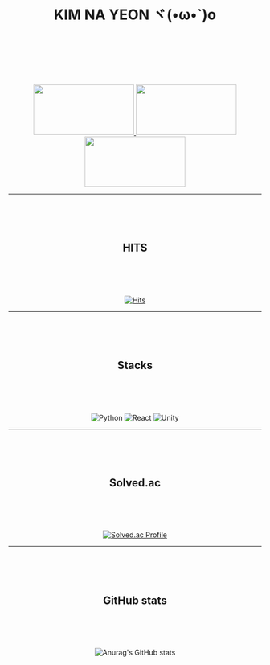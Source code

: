 <div align="center">


<h1>KIM NA YEON ヾ(•ω•`)o <br>
<br>
<br><br></h1>

<a href="https://github.com/devxb/gitanimals">
  <img
    src="https://render.gitanimals.org/lines/eoyan?pet-id=587181348183179491"
    width="200"
    height="100"
  />
</a>

<a href="https://github.com/devxb/gitanimals">
  <img
    src="https://render.gitanimals.org/lines/eoyan?pet-id=587181348183179486"
    width="200"
    height=100"
  />
</a>

<a href="https://github.com/devxb/gitanimals">
  <img
    src="https://render.gitanimals.org/lines/eoyan?pet-id=587181348183179491"
    width="200"
    height="100"
  />
</a>
<hr>
<br>
<br>
<br>
<h2>  HITS  </h2>
<br>
<br>
<br>


[![Hits](https://hits.seeyoufarm.com/api/count/incr/badge.svg?url=https%3A%2F%2Fgithub.com%2Fgjbae1212%2Fhit-counter&count_bg=%2353DACD&title_bg=%23000000&icon=&icon_color=%23E7E7E7&title=&edge_flat=false)](https://hits.seeyoufarm.com)
<hr>
<br>
<br>
<br>
<h2> Stacks </h2>
<br>
<br>
<br>


<img alt="Python" src ="https://img.shields.io/badge/Python-3776AB.svg?&style=flat-square&logo=Python&logoColor=white"/> <img alt="React" src ="https://img.shields.io/badge/React-61DAFB.svg?&style=flat-square&logo=React&logoColor=white"/> <img alt="Unity" src ="https://img.shields.io/badge/Unity-FFFFFF.svg?&style=flat-square&logo=Unity&logoColor=black"/> 
<hr>
<br>
<br>
<br>
<h2>  Solved.ac </h2>
<br>
<br>
<br>

[![Solved.ac Profile](http://mazassumnida.wtf/api/v2/generate_badge?boj=nayeon1031)](https://solved.ac/nayeon1031/)
<hr>
<br>
<br>
<br>
<h2>  GitHub stats  </h2>
<br>
<br>
<br>


![Anurag's GitHub stats](https://github-readme-stats.vercel.app/api?username=eoyan&show_icons=true&theme=react)  






</div>

